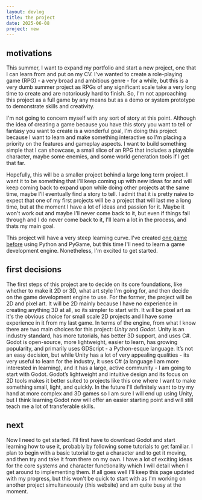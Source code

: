 ```yaml
---
layout: devlog
title: the project
date: 2025-06-08
project: new
---
```


## motivations

This summer, I want to expand my portfolio and start a new project, one that I can learn from and put on my CV. I've wanted to create a role-playing game (RPG) - a very broad and ambitious genre - for a while, but this is a very dumb summer project as RPGs of any significant scale take a very long time to create and are notoriously hard to finish. So, I'm not approaching this project as a full game by any means but as a demo or system prototype to demonstrate skills and creativity.

I'm not going to concern myself with any sort of story at this point. Although the idea of creating a game because you have this story you want to tell or fantasy you want to create is a wonderful goal, I'm doing this project because I want to learn and make something interactive so I'm placing a priority on the features and gameplay aspects. I want to build something simple that I can showcase, a small slice of an RPG that includes a playable character, maybe some enemies, and some world generation tools if I get that far.

Hopefully, this will be a smaller project behind a large long term project. I want it to be something that I'll keep coming up with new ideas for and will keep coming back to expand upon while doing other projects at the same time, maybe I'll eventually find a story to tell. I admit that it is pretty naive to expect that one of my first projects will be a project that will last me a long time, but at the moment I have a lot of ideas and passion for it. Maybe it won't work out and maybe I'll never come back to it, but even if things fall through and I do never come back to it, I'll learn a lot in the process, and thats my main goal.

This project will have a very steep learning curve. I've created [one game before](/projects/twin-stick-shooter) using Python and PyGame, but this time I'll need to learn a game development engine. Nonetheless, I'm excited to get started.

## first decisions

The first steps of this project are to decide on its core foundations, like whether to make it 2D or 3D, what art style I'm going for, and then decide on the game development engine to use. For the former, the project will be 2D and pixel art. It will be 2D mainly because I have no experience in creating anything 3D at all, so its simpler to start with. It will be pixel art as it's the obvious choice for small scale 2D projects and I have some experience in it from my last game. In terms of the engine, from what I know there are two main choices for this project: *Unity* and *Godot*. Unity is an industry standard, has more tutorials, has better 3D support, and uses C#. Godot is open-source, more lightweight, easier to learn, has growing popularity, and primarily uses GDScript - a Python-esque language. It’s not an easy decision, but while Unity has a lot of very appealing qualities - its very useful to learn for the industry, it uses C# (a language I am more interested in learning), and it has a large, active community - I am going to start with Godot. Godot’s lightweight and intuitive design and its focus on 2D tools makes it better suited to projects like this one where I want to make something small, light, and quickly. In the future I'll definitely want to try my hand at more complex and 3D games so I am sure I will end up using Unity, but I think learning Godot now will offer an easier starting point and will still teach me a lot of transferable skills.

## next

Now I need to get started. I'll first have to download Godot and start learning how to use it, probably by following some tutorials to get familiar. I plan to begin with a basic tutorial to get a character and to get it moving, and then try and take it from there on my own. I have a lot of exciting ideas for the core systems and character functionality which I will detail when I get around to implementing them. If all goes well I'll keep this page updated with my progress, but this won't be quick to start with as I'm working on another project simultaneously (this website) and am quite busy at the moment.

